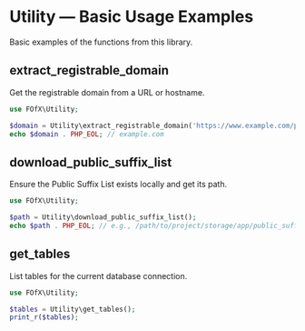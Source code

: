 # Utility — Basic Usage Examples

Basic examples of the functions from this library.

## extract_registrable_domain
Get the registrable domain from a URL or hostname.

```php
use FOfX\Utility;

$domain = Utility\extract_registrable_domain('https://www.example.com/path');
echo $domain . PHP_EOL; // example.com
```

## download_public_suffix_list
Ensure the Public Suffix List exists locally and get its path.

```php
use FOfX\Utility;

$path = Utility\download_public_suffix_list();
echo $path . PHP_EOL; // e.g., /path/to/project/storage/app/public_suffix_list.dat
```

## get_tables
List tables for the current database connection.

```php
use FOfX\Utility;

$tables = Utility\get_tables();
print_r($tables);
```

